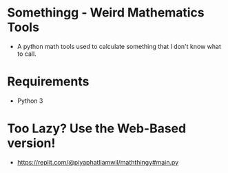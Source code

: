 # Somethingg - Weird Mathematics Tools
- A python math tools used to calculate something that I don't know what to call.
# Requirements
- Python 3
# Too Lazy? Use the Web-Based version!
- https://replit.com/@piyaphatliamwil/maththingy#main.py
